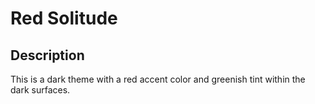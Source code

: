 # Red Solitude

## Description

This is a dark theme with a red accent color and greenish tint within the dark surfaces.
